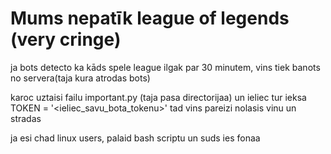 # Mums nepatīk league of legends (very cringe)


ja bots detecto ka kāds spele league ilgak par 30 minutem, vins tiek banots no servera(taja kura atrodas bots)


karoc uztaisi failu important.py (taja pasa directorijaa) un ieliec tur ieksa TOKEN = '<ieliec_savu_bota_tokenu>'
tad vins pareizi nolasis vinu un stradas


ja esi chad linux users, palaid bash scriptu un suds ies fonaa
